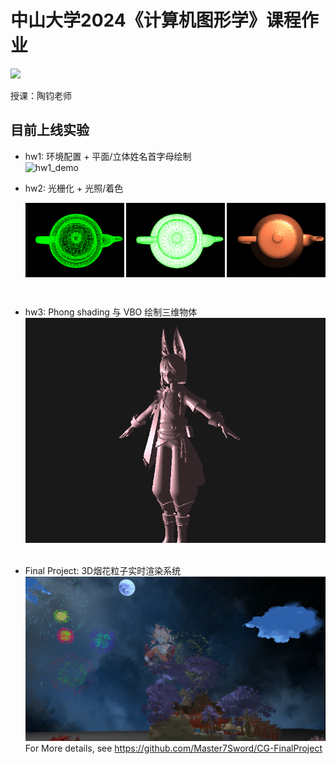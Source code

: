 # 中山大学2024《计算机图形学》课程作业

 ![](https://img.shields.io/badge/platform-windows-brightgreen.svg)

授课：陶钧老师

## 目前上线实验

- hw1: 环境配置 + 平面/立体姓名首字母绘制<br>
  ![hw1_demo](hw1/assets/hw1_demo.gif)
  
- hw2: 光栅化 + 光照/着色<br>
  <div style="display: flex; justify-content: space-between;">
    <img src="hw2/assets/DDA_teapot_7657.png" alt="hw2_demo_1" style="width: 33%;">
    <img src="hw2/assets/edge_walking_teapot_7657.png" alt="hw2_demo_2" style="width: 33%;">
    <img src="hw2/assets/Blinn-Phong_teapot_7657.png" alt="hw2_demo_3" style="width: 33%;">
  </div>
<br>

- hw3: Phong shading 与 VBO 绘制三维物体
  ![hw3_demo_1](hw3/assets/tighnari.png) <br> <br>

- Final Project: 3D烟花粒⼦实时渲染系统<br>
  ![final](FinalProject/assets/final.png)
  For More details, see https://github.com/Master7Sword/CG-FinalProject
  <br>
